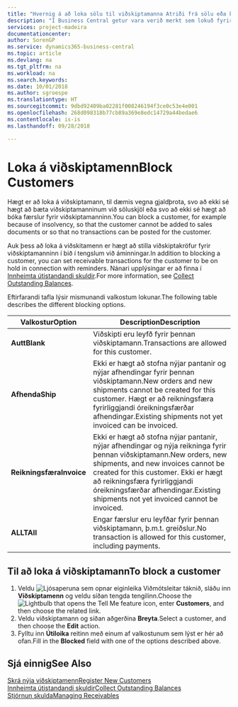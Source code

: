 ```yaml
---
title: "Hvernig á að loka sölu til viðskiptamanna Atriði frá sölu eða kaupum"
description: "Í Business Central getur vara verið merkt sem lokuð fyrir sölu, lokuð fyrir innkaupum eða lokuð fyrir allt."
services: project-madeira
documentationcenter: 
author: SorenGP
ms.service: dynamics365-business-central
ms.topic: article
ms.devlang: na
ms.tgt_pltfrm: na
ms.workload: na
ms.search.keywords: 
ms.date: 10/01/2018
ms.author: sgroespe
ms.translationtype: HT
ms.sourcegitcommit: 9dbd92409ba02281f008246194f3ce0c53e4e001
ms.openlocfilehash: 268d098318b77cb89a369e8edc14729a44bedae6
ms.contentlocale: is-is
ms.lasthandoff: 09/28/2018

---
```

# <a name="block-customers"></a><span data-ttu-id="abf8a-103">Loka á viðskiptamenn</span><span class="sxs-lookup"><span data-stu-id="abf8a-103">Block Customers</span></span>
<span data-ttu-id="abf8a-104">Hægt er að loka á viðskiptamann, til dæmis vegna gjaldþrota, svo að ekki sé hægt að bæta viðskiptamanninum við söluskjöl eða svo að ekki sé hægt að bóka færslur fyrir viðskiptamanninn.</span><span class="sxs-lookup"><span data-stu-id="abf8a-104">You can block a customer, for example because of insolvency, so that the customer cannot be added to sales documents or so that no transactions can be posted for the customer.</span></span>

<span data-ttu-id="abf8a-105">Auk þess að loka á viðskitamenn er hægt að stilla viðskiptakröfur fyrir viðskiptamanninn í bið í tengslum við áminningar.</span><span class="sxs-lookup"><span data-stu-id="abf8a-105">In addition to blocking a customer, you can set receivable transactions for the customer to be on hold in connection with reminders.</span></span> <span data-ttu-id="abf8a-106">Nánari upplýsingar er að finna í [Innheimta útistandandi skuldir](receivables-collect-outstanding-balances.md).</span><span class="sxs-lookup"><span data-stu-id="abf8a-106">For more information, see [Collect Outstanding Balances](receivables-collect-outstanding-balances.md).</span></span>   

<span data-ttu-id="abf8a-107">Eftirfarandi tafla lýsir mismunandi valkostum lokunar.</span><span class="sxs-lookup"><span data-stu-id="abf8a-107">The following table describes the different blocking options.</span></span>  

|<span data-ttu-id="abf8a-108">Valkostur</span><span class="sxs-lookup"><span data-stu-id="abf8a-108">Option</span></span>|<span data-ttu-id="abf8a-109">Description</span><span class="sxs-lookup"><span data-stu-id="abf8a-109">Description</span></span>|  
|--------------------|------------|  
|<span data-ttu-id="abf8a-110">**Autt**</span><span class="sxs-lookup"><span data-stu-id="abf8a-110">**Blank**</span></span>|<span data-ttu-id="abf8a-111">Viðskipti eru leyfð fyrir þennan viðskiptamann.</span><span class="sxs-lookup"><span data-stu-id="abf8a-111">Transactions are allowed for this customer.</span></span>|
|<span data-ttu-id="abf8a-112">**Afhenda**</span><span class="sxs-lookup"><span data-stu-id="abf8a-112">**Ship**</span></span>|<span data-ttu-id="abf8a-113">Ekki er hægt að stofna nýjar pantanir og nýjar afhendingar fyrir þennan viðskiptamann.</span><span class="sxs-lookup"><span data-stu-id="abf8a-113">New orders and new shipments cannot be created for this customer.</span></span> <span data-ttu-id="abf8a-114">Hægt er að reikningsfæra fyrirliggjandi óreikningsfærðar afhendingar.</span><span class="sxs-lookup"><span data-stu-id="abf8a-114">Existing shipments not yet invoiced can be invoiced.</span></span>|  
|<span data-ttu-id="abf8a-115">**Reikningsfæra**</span><span class="sxs-lookup"><span data-stu-id="abf8a-115">**Invoice**</span></span>|<span data-ttu-id="abf8a-116">Ekki er hægt að stofna nýjar pantanir, nýjar afhendingar og nýja reikninga fyrir þennan viðskiptamann.</span><span class="sxs-lookup"><span data-stu-id="abf8a-116">New orders, new shipments, and new invoices cannot be created for this customer.</span></span> <span data-ttu-id="abf8a-117">Ekki er hægt að reikningsfæra fyrirliggjandi óreikningsfærðar afhendingar.</span><span class="sxs-lookup"><span data-stu-id="abf8a-117">Existing shipments not yet invoiced cannot be invoiced.</span></span>|  
|<span data-ttu-id="abf8a-118">**ALLT**</span><span class="sxs-lookup"><span data-stu-id="abf8a-118">**All**</span></span>|<span data-ttu-id="abf8a-119">Engar færslur eru leyfðar fyrir þennan viðskiptamann, þ.m.t. greiðslur.</span><span class="sxs-lookup"><span data-stu-id="abf8a-119">No transaction is allowed for this customer, including payments.</span></span>|  

## <a name="to-block-a-customer"></a><span data-ttu-id="abf8a-120">Til að loka á viðskiptamann</span><span class="sxs-lookup"><span data-stu-id="abf8a-120">To block a customer</span></span>  
1. <span data-ttu-id="abf8a-121">Veldu ![Ljósaperuna sem opnar eiginleika Viðmótsleitar](media/ui-search/search_small.png "Segðu mér hvað þú vilt gera") táknið, sláðu inn **Viðskiptamenn** og veldu síðan tengda tengilinn.</span><span class="sxs-lookup"><span data-stu-id="abf8a-121">Choose the ![Lightbulb that opens the Tell Me feature](media/ui-search/search_small.png "Tell me what you want to do") icon, enter **Customers**, and then choose the related link.</span></span>
2. <span data-ttu-id="abf8a-122">Veldu viðskiptamann og síðan aðgerðina **Breyta**.</span><span class="sxs-lookup"><span data-stu-id="abf8a-122">Select a customer, and then choose the **Edit** action.</span></span>
3. <span data-ttu-id="abf8a-123">Fylltu inn **Útiloika** reitinn með einum af valkostunum sem lýst er hér að ofan.</span><span class="sxs-lookup"><span data-stu-id="abf8a-123">Fill in the **Blocked** field with one of the options described above.</span></span>

## <a name="see-also"></a><span data-ttu-id="abf8a-124">Sjá einnig</span><span class="sxs-lookup"><span data-stu-id="abf8a-124">See Also</span></span>  
[<span data-ttu-id="abf8a-125">Skrá nýja viðskiptamenn</span><span class="sxs-lookup"><span data-stu-id="abf8a-125">Register New Customers</span></span>](sales-how-register-new-customers.md)  
[<span data-ttu-id="abf8a-126">Innheimta útistandandi skuldir</span><span class="sxs-lookup"><span data-stu-id="abf8a-126">Collect Outstanding Balances</span></span>](receivables-collect-outstanding-balances.md)  
[<span data-ttu-id="abf8a-127">Stjórnun skulda</span><span class="sxs-lookup"><span data-stu-id="abf8a-127">Managing Receivables</span></span>](receivables-manage-receivables.md)  

